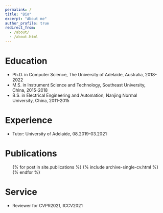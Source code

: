 ```yaml
---
permalink: /
title: "Bio"
excerpt: "About me"
author_profile: true
redirect_from: 
  - /about/
  - /about.html
---
```


Education
======
* Ph.D. in Computer Science, The University of Adelaide, Australia, 2018-2022
* M.S. in Instrument Science and Technology, Southeast University, China, 2015-2018
* B.S. in Electrical Engineering and Automation, Nanjing Normal University, China, 2011-2015

Experience
======
* Tutor: University of Adelaide, 08.2019-03.2021


Publications
======
  <ul>{% for post in site.publications %}
    {% include archive-single-cv.html %}
  {% endfor %}</ul>
  
  
Service
======
* Reviewer for CVPR2021, ICCV2021

